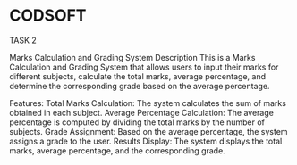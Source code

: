 # CODSOFT
TASK 2

Marks Calculation and Grading System
Description
This is a Marks Calculation and Grading System that allows users to input their marks for different subjects, calculate the total marks, average percentage, and determine the corresponding grade based on the average percentage.

Features:
Total Marks Calculation: The system calculates the sum of marks obtained in each subject.
Average Percentage Calculation: The average percentage is computed by dividing the total marks by the number of subjects.
Grade Assignment: Based on the average percentage, the system assigns a grade to the user.
Results Display: The system displays the total marks, average percentage, and the corresponding grade.
